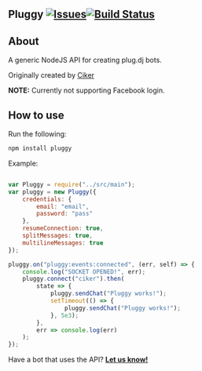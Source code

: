 ## Pluggy  [![Issues](https://img.shields.io/github/issues/CikerDeveloper/Pluggy.svg)](https://img.shields.io/github/issues/CikerDeveloper/Pluggy.svg)[![Build Status](https://travis-ci.org/CikerDeveloper/Pluggy.svg)](https://travis-ci.org/CikerDeveloper/Pluggy.svg)

## About


A generic NodeJS API for creating plug.dj bots.

Originally created by [Ciker](https://github.com/CikerDeveloper)

**NOTE:** Currently not supporting Facebook login.

## How to use
Run the following:

``` javascript
npm install pluggy
```

Example:

```javascript

var Pluggy = require("../src/main");
var pluggy = new Pluggy({
	credentials: {
		email: "email",
		password: "pass"
	},
	resumeConnection: true,
	splitMessages: true,
	multilineMessages: true
});

pluggy.on("pluggy:events:connected", (err, self) => {
	console.log("SOCKET OPENED!", err);
	pluggy.connect("ciker").then(
		state => {
			pluggy.sendChat("Pluggy works!");
			setTimeout(() => {
				pluggy.sendChat("Pluggy works!");
			}, 5e3);
		},
		err => console.log(err)
	);
});
```

Have a bot that uses the API? [**Let us know!**](https://github.com/CikerDeveloper/Pluggy/issues/new)

